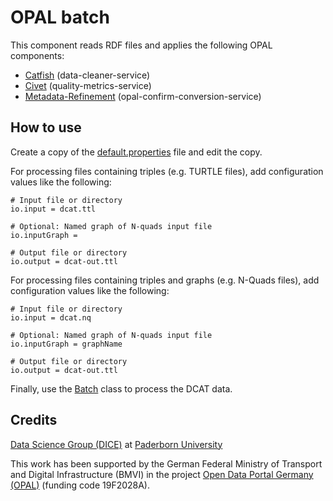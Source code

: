 # OPAL batch

This component reads RDF files and applies the following OPAL components:

- [Catfish](https://github.com/projekt-opal/catfish) (data-cleaner-service)
- [Civet](https://github.com/projekt-opal/civet) (quality-metrics-service)
- [Metadata-Refinement](https://github.com/projekt-opal/metadata-refinement) (opal-confirm-conversion-service)


## How to use

Create a copy of the [default.properties](default.properties) file and edit the copy.

For processing files containing triples (e.g. TURTLE files), add configuration values like the following:

```
# Input file or directory
io.input = dcat.ttl 

# Optional: Named graph of N-quads input file
io.inputGraph = 

# Output file or directory
io.output = dcat-out.ttl 
```

For processing files containing triples and graphs (e.g. N-Quads files), add configuration values like the following:

```
# Input file or directory
io.input = dcat.nq 

# Optional: Named graph of N-quads input file
io.inputGraph = graphName

# Output file or directory
io.output = dcat-out.ttl 
```

Finally, use the [Batch](src/main/java/org/dice_research/opal/batch/Batch.java) class to process the DCAT data.


## Credits

[Data Science Group (DICE)](https://dice-research.org/) at [Paderborn University](https://www.uni-paderborn.de/)

This work has been supported by the German Federal Ministry of Transport and Digital Infrastructure (BMVI) in the project [Open Data Portal Germany (OPAL)](http://projekt-opal.de/) (funding code 19F2028A).

